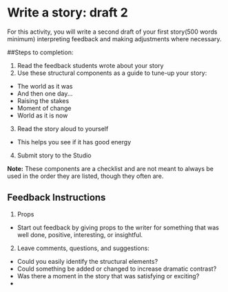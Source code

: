 # Write a story: draft 2

For this activity, you will write a second draft of your first story(500 words minimum) interpreting feedback and making adjustments where necessary.

##Steps to completion:

1. Read the feedback students wrote about your story
2. Use these structural components as a guide to tune-up your story:
  - The world as it was
  - And then one day...
  - Raising the stakes
  - Moment of change
  - World as it is now
3. Read the story aloud to yourself
  - This helps you see if it has good energy 
4. Submit story to the Studio

**Note:** These components are a checklist and are not meant to always be used in the order they are listed, though they often are. 

## Feedback Instructions

1. Props 
  - Start out feedback by giving props to the writer for something that was well done, positive, interesting, or insightful.
2. Leave comments, questions, and suggestions:
  - Could you easily identify the structural elements?
  - Could something be added or changed to increase dramatic contrast?
  - Was there a moment in the story that was satisfying or exciting?
  - 
